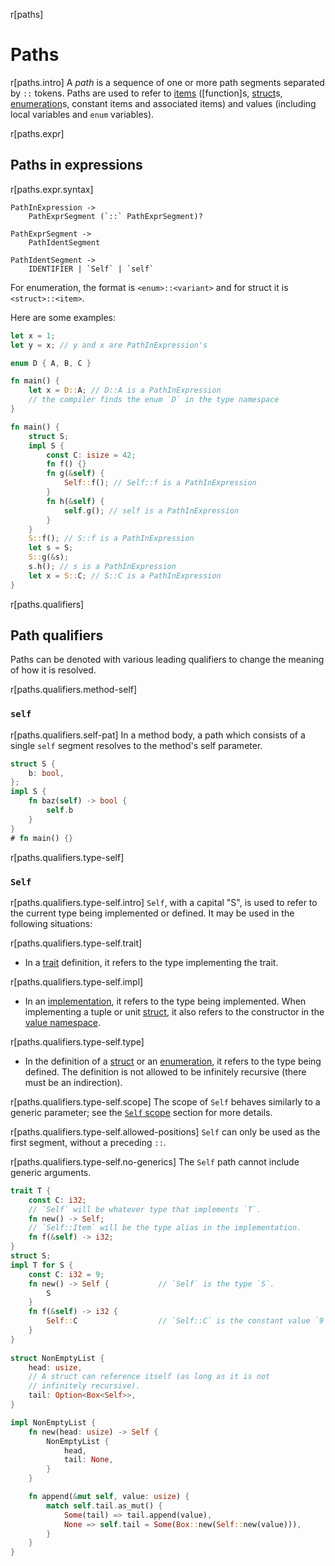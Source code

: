 r[paths]
# Paths

r[paths.intro]
A *path* is a sequence of one or more path segments separated by `::` tokens.
Paths are used to refer to [items] ([function]s, [struct]s, [enumeration]s, constant items and associated items) and values (including local variables and `enum` variables).

r[paths.expr]
## Paths in expressions

r[paths.expr.syntax]
```grammar,paths
PathInExpression ->
    PathExprSegment (`::` PathExprSegment)?

PathExprSegment ->
    PathIdentSegment

PathIdentSegment ->
    IDENTIFIER | `Self` | `self`
```

For enumeration, the format is `<enum>::<variant>` and for struct it is `<struct>::<item>`.

Here are some examples:

```rust
let x = 1;
let y = x; // y and x are PathInExpression's
```

```rust
enum D { A, B, C }

fn main() {
    let x = D::A; // D::A is a PathInExpression
    // the compiler finds the enum `D` in the type namespace
}
```

```rust
fn main() {
    struct S;
    impl S {
        const C: isize = 42;
        fn f() {}
        fn g(&self) {
            Self::f(); // Self::f is a PathInExpression
        }
        fn h(&self) {
            self.g(); // self is a PathInExpression
        }
    }
    S::f(); // S::f is a PathInExpression
    let s = S;
    S::g(&s);
    s.h(); // s is a PathInExpression
    let x = S::C; // S::C is a PathInExpression
}
```


<!-- r[paths.expr.intro]
Paths in expressions allow for paths with generic arguments to be specified. They are
used in various places in [expressions] and [patterns].

> [!WARNING]
> Generic arguments with turbofish syntax (`::<...>`) are not supported in this specification.

r[paths.expr.argument-order]
The order of generic arguments is restricted to lifetime arguments, then type
arguments, then const arguments, then equality constraints.

r[paths.expr.complex-const-params]
Const arguments must be surrounded by braces unless they are a [literal], an [inferred const], or a single segment path. An [inferred const] may not be surrounded by braces.

```rust
mod m {
    pub const C: usize = 1;
}
const C: usize = m::C;
fn f<const N: usize>() -> [u8; N] { [0; N] }

// Generic arguments with turbofish syntax are not supported
```

> [!NOTE]
> In a generic argument list, an [inferred const] is parsed as an [inferred type][InferredType] but then semantically treated as a separate kind of [const generic argument].

r[paths.expr.impl-trait-params]
The synthetic type parameters corresponding to `impl Trait` types are implicit,
and these cannot be explicitly specified. -->

r[paths.qualifiers]
## Path qualifiers

Paths can be denoted with various leading qualifiers to change the meaning of
how it is resolved.

r[paths.qualifiers.method-self]
### `self`

r[paths.qualifiers.self-pat]
In a method body, a path which consists of a single `self` segment resolves to the method's self parameter.

```rust
struct S {
    b: bool,
};
impl S {
    fn baz(self) -> bool {
        self.b
    }
}
# fn main() {}
```

r[paths.qualifiers.type-self]
### `Self`

r[paths.qualifiers.type-self.intro]
`Self`, with a capital "S", is used to refer to the current type being implemented or defined. It may be used in the following situations:

r[paths.qualifiers.type-self.trait]
* In a [trait] definition, it refers to the type implementing the trait.

r[paths.qualifiers.type-self.impl]
* In an [implementation], it refers to the type being implemented.
  When implementing a tuple or unit [struct], it also refers to the constructor in the [value namespace].

r[paths.qualifiers.type-self.type]
* In the definition of a [struct] or an [enumeration], it refers to the type being defined.
  The definition is not allowed to be infinitely recursive (there must be an indirection).

r[paths.qualifiers.type-self.scope]
The scope of `Self` behaves similarly to a generic parameter; see the [`Self` scope] section for more details.

r[paths.qualifiers.type-self.allowed-positions]
`Self` can only be used as the first segment, without a preceding `::`.

r[paths.qualifiers.type-self.no-generics]
The `Self` path cannot include generic arguments.

```rust
trait T {
    const C: i32;
    // `Self` will be whatever type that implements `T`.
    fn new() -> Self;
    // `Self::Item` will be the type alias in the implementation.
    fn f(&self) -> i32;
}
struct S;
impl T for S {
    const C: i32 = 9;
    fn new() -> Self {           // `Self` is the type `S`.
        S
    }
    fn f(&self) -> i32 {
        Self::C                  // `Self::C` is the constant value `9`.
    }
}
    
struct NonEmptyList {
    head: usize,
    // A struct can reference itself (as long as it is not 
    // infinitely recursive).
    tail: Option<Box<Self>>,
}

impl NonEmptyList {
    fn new(head: usize) -> Self {
        NonEmptyList {
            head,
            tail: None,
        }
    }

    fn append(&mut self, value: usize) {
        match self.tail.as_mut() {
            Some(tail) => tail.append(value),
            None => self.tail = Some(Box::new(Self::new(value))),
        }
    }
}
```
<!-- 
r[paths.canonical]
## Canonical paths

r[paths.canonical.intro]
Items defined in a module or implementation have a *canonical path* that
corresponds to where within its crate it is defined.

r[paths.canonical.alias]
All other paths to these items are aliases.

r[paths.canonical.def]
The canonical path is defined as a *path prefix* appended by
the path segment the item itself defines.

r[paths.canonical.non-canonical]
[Implementations] and [use declarations] do not have canonical paths, although
the items that implementations define do have them. Items defined in
block expressions do not have canonical paths. Items defined in a module that
does not have a canonical path do not have a canonical path. Associated items
defined in an implementation that refers to an item without a canonical path,
e.g. as the implementing type, the trait being implemented, a type parameter or
bound on a type parameter, do not have canonical paths.

r[paths.canonical.module-prefix]
The path prefix for modules is the canonical path to that module.

r[paths.canonical.bare-impl-prefix]
For bare implementations, it is the canonical path of the item being implemented
surrounded by <span class="parenthetical">angle (`<>`)</span> brackets.

r[paths.canonical.trait-impl-prefix]
For [trait implementations], it is the canonical path of the item being implemented
followed by `as` followed by the canonical path to the trait all surrounded in
<span class="parenthetical">angle (`<>`)</span> brackets.

r[paths.canonical.local-canonical-path]
The canonical path is only meaningful within a given crate. There is no global
namespace across crates; an item's canonical path merely identifies it within
the crate.

```rust
// Comments show the canonical path of the item.

mod a { // crate::a
    pub struct Struct; // crate::a::Struct

    pub trait Trait { // crate::a::Trait
        fn f(&self); // crate::a::Trait::f
    }

    impl Trait for Struct {
        fn f(&self) {} // <crate::a::Struct as crate::a::Trait>::f
    }

    impl Struct {
        fn g(&self) {} // <crate::a::Struct>::g
    }
}

mod without { // crate::without
    fn canonicals() { // crate::without::canonicals
        struct OtherStruct; // None

        trait OtherTrait { // None
            fn g(&self); // None
        }

        impl OtherTrait for OtherStruct {
            fn g(&self) {} // None
        }

        impl OtherTrait for crate::a::Struct {
            fn g(&self) {} // None
        }

        impl crate::a::Trait for OtherStruct {
            fn f(&self) {} // None
        }
    }
}

# fn main() {}
``` -->

[`$crate`]: macro.decl.hygiene.crate
[implementations]: items/implementations.md
[items]: items.md
[literal]: expressions/literal-expr.md
[use declarations]: items/use-declarations.md
[`Self` scope]: names/scopes.md#self-scope
[`use`]: items/use-declarations.md
[attributes]: attributes.md
[const generic argument]: items.generics.const.argument
[enumeration]: items/enumerations.md
[expressions]: expressions.md
[extern prelude]: names/preludes.md#extern-prelude
[implementation]: items/implementations.md
[inferred const]: items.generics.const.inferred
[macro transcribers]: macros-by-example.md
[macros]: macros.md
[mbe]: macros-by-example.md
[patterns]: patterns.md
[struct]: items/structs.md
[trait implementations]: items/implementations.md#trait-implementations
[trait]: items/traits.md
[traits]: items/traits.md
[types]: types.md
[union]: items/unions.md
[value namespace]: names/namespaces.md
[visibility]: visibility-and-privacy.md
